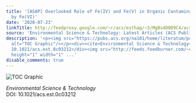```yaml
---
title: '[ASAP] Overlooked Role of Fe(IV) and Fe(V) in Organic Contaminant Oxidation
  by Fe(VI)'
date: '2020-07-23'
linkTitle: http://feedproxy.google.com/~r/acs/esthag/~3/MgBs4D0D9C4/acs.est.0c03212
source: 'Environmental Science & Technology: Latest Articles (ACS Publications)'
description: '<p><img src="https://pubs.acs.org/na101/home/literatum/publisher/achs/journals/content/esthag/0/esthag.ahead-of-print/acs.est.0c03212/20200723/images/medium/es0c03212_0005.gif"
  alt="TOC Graphic"/></p><div><cite>Environmental Science & Technology</cite></div><div>DOI:
  10.1021/acs.est.0c03212</div><img src="http://feeds.feedburner.com/~r/acs/esthag/~4/MgBs4D0D9C4"
  height="1" width="1" ...'
disable_comments: true
---
```

<p><img src="https://pubs.acs.org/na101/home/literatum/publisher/achs/journals/content/esthag/0/esthag.ahead-of-print/acs.est.0c03212/20200723/images/medium/es0c03212_0005.gif" alt="TOC Graphic"/></p><div><cite>Environmental Science & Technology</cite></div><div>DOI: 10.1021/acs.est.0c03212</div><img src="http://feeds.feedburner.com/~r/acs/esthag/~4/MgBs4D0D9C4" height="1" width="1" ...